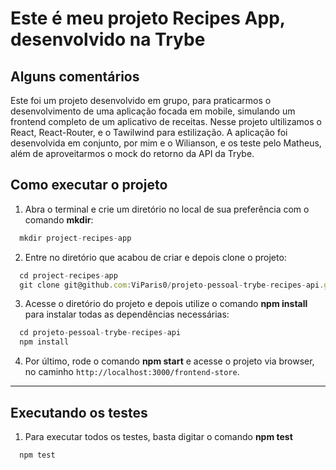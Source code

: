 # Este é meu projeto Recipes App, desenvolvido na Trybe

## Alguns comentários

Este foi um projeto desenvolvido em grupo, para praticarmos o desenvolvimento de uma aplicação focada em mobile, simulando um frontend completo de um aplicativo de receitas.
Nesse projeto ultilizamos o React, React-Router, e o Tawilwind para estilização.
A aplicação foi desenvolvida em conjunto, por mim e o Wilianson, e os teste pelo Matheus, além de aproveitarmos o mock do retorno da API da Trybe.

## Como executar o projeto

1. Abra o terminal e crie um diretório no local de sua preferência com o comando **mkdir**:
```javascript
  mkdir project-recipes-app
```

2. Entre no diretório que acabou de criar e depois clone o projeto:
```javascript
  cd project-recipes-app
  git clone git@github.com:ViParis0/projeto-pessoal-trybe-recipes-api.git
```

3. Acesse o diretório do projeto e depois utilize o comando **npm install** para instalar todas as dependências necessárias:
```javascript
  cd projeto-pessoal-trybe-recipes-api
  npm install
```

4. Por último, rode o comando **npm start** e acesse o projeto via browser, no caminho `http://localhost:3000/frontend-store`.

---

## Executando os testes

1. Para executar todos os testes, basta digitar o comando **npm test**
```javascript
  npm test
```

